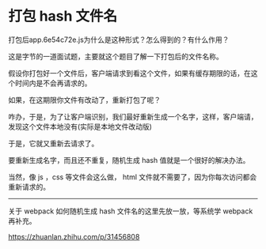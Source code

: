 # 打包 hash 文件名

打包后app.6e54c72e.js为什么是这种形式？怎么得到的？有什么作用？    

这是字节的一道面试题，主要就这个题目了解一下打包后的文件名称。    

假设你打包好一个文件后，客户端请求到看这个文件，如果有缓存期限的话，在这个时间内是不会再请求的。     

如果，在这期限你文件有改动了，重新打包了呢？    

咋办，于是，为了让客户端识别，我们最好重新生成一个名字，这样，客户端请，发现这个文件本地没有(实际是本地文件改动版)    

于是，它就又重新去请求了。     

要重新生成名字，而且还不重复，随机生成 hash 值就是一个很好的解决办法。    

当然，像 js ，css 等文件会这么做， html 文件就不需要了，因为你每次访问都会重新请求的。    

---

关于 webpack 如何随机生成 hash 文件名的这里先放一放，等系统学 webpack 再补充。    

https://zhuanlan.zhihu.com/p/31456808